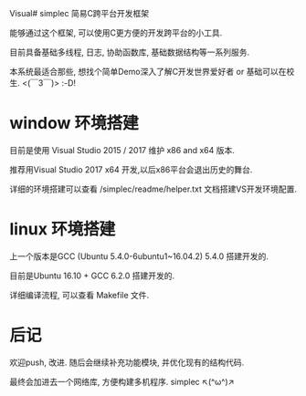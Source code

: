 Visual# simplec
简易C跨平台开发框架

能够通过这个框架, 可以使用C更方便的开发跨平台的小工具.

目前具备基础多线程, 日志, 协助函数库, 基础数据结构等一系列服务.

本系统最适合那些, 想找个简单Demo深入了解C开发世界爱好者 or 基础可以在校生. <(￣3￣)> :-D!

# window 环境搭建
目前是使用 Visual Studio 2015 / 2017 维护 x86 and x64 版本. 

推荐用Visual Studio 2017 x64 开发,以后x86平台会退出历史的舞台.

详细的环境搭建可以查看 /simplec/readme/helper.txt 文档搭建VS开发环境配置. 

# linux 环境搭建
上一个版本是GCC (Ubuntu 5.4.0-6ubuntu1~16.04.2) 5.4.0 搭建开发的. 

目前是Ubuntu 16.10 + GCC 6.2.0 搭建开发的. 

详细编译流程, 可以查看 Makefile 文件. 

# 后记
欢迎push, 改进. 随后会继续补充功能模块, 并优化现有的结构代码.

最终会加进去一个网络库, 方便构建多机程序. simplec ↖(^ω^)↗
